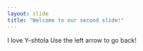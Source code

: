 ```yaml
---
layout: slide
title: "Welcome to our second slide!"
---
```

I love Y-shtola
Use the left arrow to go back!
